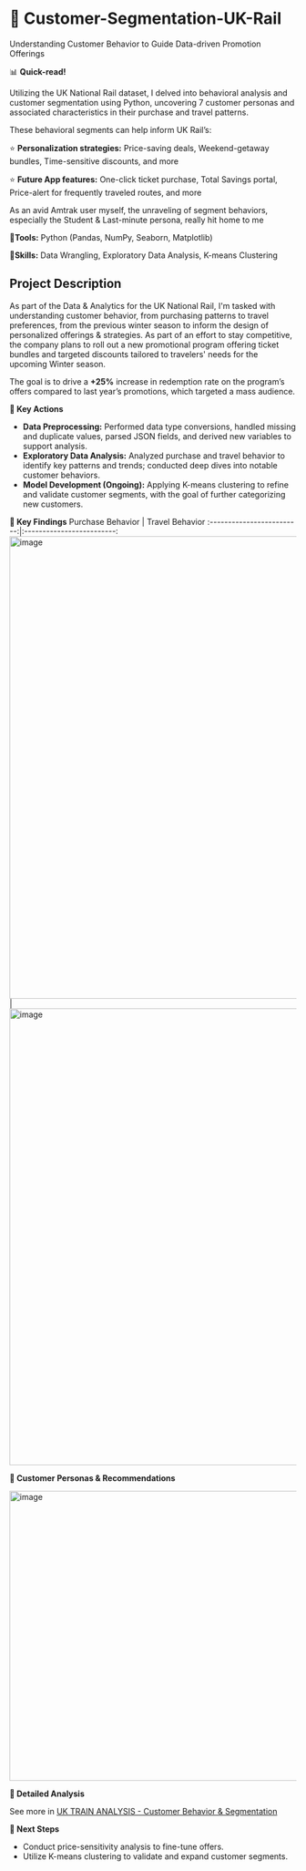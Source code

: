 # 🚎 Customer-Segmentation-UK-Rail
Understanding Customer Behavior to Guide Data-driven Promotion Offerings


📊 **Quick-read!**

Utilizing the UK National Rail dataset, I delved into behavioral analysis and customer segmentation using Python, uncovering 7 customer personas and associated characteristics in their purchase and travel patterns. 

These behavioral segments can help inform UK Rail’s:

⭐️ **Personalization strategies:** Price-saving deals, Weekend-getaway bundles, Time-sensitive discounts, and more

⭐️ **Future App features:** One-click ticket purchase, Total Savings portal, Price-alert for frequently traveled routes, and more

As an avid Amtrak user myself, the unraveling of segment behaviors, especially the Student & Last-minute persona, really hit home to me 

📍**Tools:** Python (Pandas, NumPy, Seaborn, Matplotlib)

📍**Skills:** Data Wrangling, Exploratory Data Analysis, K-means Clustering




## **Project Description**
As part of the Data & Analytics for the UK National Rail, I'm tasked with understanding customer behavior, from purchasing patterns to travel preferences, from the previous winter season to inform the design of personalized offerings & strategies. As part of an effort to stay competitive, the company plans to roll out a new promotional program offering ticket bundles and targeted discounts tailored to travelers' needs for the upcoming Winter season. 

The goal is to drive a **+25%** increase in redemption rate on the program’s offers compared to last year’s promotions, which targeted a mass audience. 

**🚎 Key Actions**

- **Data Preprocessing:** Performed data type conversions, handled missing and duplicate values, parsed JSON fields, and derived new variables to support analysis.
- **Exploratory Data Analysis:** Analyzed purchase and travel behavior to identify key patterns and trends; conducted deep dives into notable customer behaviors.
- **Model Development (Ongoing):** Applying K-means clustering to refine and validate customer segments, with the goal of further categorizing new customers.

**🚎 Key Findings**
Purchase Behavior             |  Travel Behavior
:-------------------------:|:-------------------------:
<img width="812" alt="image" src="https://github.com/user-attachments/assets/3c03eed9-66f5-4eb0-a617-35bd5e7237bf" /> | <img width="802" alt="image" src="https://github.com/user-attachments/assets/a4a0dc92-f7b4-4c57-9c1a-659310f4376d" />

**🚎 Customer Personas & Recommendations**

<img width="509" alt="image" src="https://github.com/user-attachments/assets/4a7a843a-ff1a-433a-9978-c93af95d4bfb" />

**🚎 Detailed Analysis**

See more in [UK TRAIN ANALYSIS - Customer Behavior & Segmentation](https://docs.google.com/presentation/d/1ccW4yu30UjcLXZxI29HvOSBR4Uw_bW--jLDCx-ZdIzk/edit?usp=sharing)


**🚎 Next Steps**

- Conduct price-sensitivity analysis to fine-tune offers.
- Utilize K-means clustering to validate and expand customer segments.
